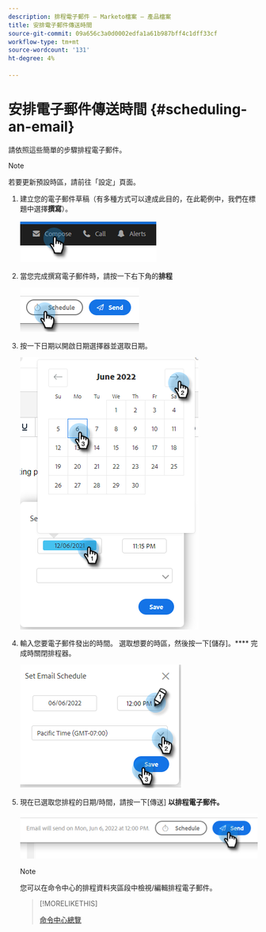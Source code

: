 ```yaml
---
description: 排程電子郵件 — Marketo檔案 — 產品檔案
title: 安排電子郵件傳送時間
source-git-commit: 09a656c3a0d0002edfa1a61b987bff4c1dff33cf
workflow-type: tm+mt
source-wordcount: '131'
ht-degree: 4%

---
```


# 安排電子郵件傳送時間 {#scheduling-an-email}

請依照這些簡單的步驟排程電子郵件。

>[!NOTE]
>
>若要更新預設時區，請前往「設定」頁面。

1. 建立您的電子郵件草稿（有多種方式可以達成此目的，在此範例中，我們在標題中選擇&#x200B;**撰寫**）。

   ![](assets/scheduling-an-email-1.png)

1. 當您完成撰寫電子郵件時，請按一下右下角的&#x200B;**排程**

   ![](assets/scheduling-an-email-2.png)

1. 按一下日期以開啟日期選擇器並選取日期。

   ![](assets/scheduling-an-email-3.png)

1. 輸入您要電子郵件發出的時間。 選取想要的時區，然後按一下[儲存]。**** 完成時關閉排程器。

   ![](assets/scheduling-an-email-4.png)

1. 現在已選取您排程的日期/時間，請按一下[傳送] **以排程電子郵件。**

   ![](assets/scheduling-an-email-5.png)

   >[!NOTE]
   >
   >您可以在命令中心的排程資料夾區段中檢視/編輯排程電子郵件。

   >[!MORELIKETHIS]
   >
   >[命令中心總覽](/help/marketo/product-docs/marketo-sales-insight/actions/email/command-center/command-center-overview.md)
